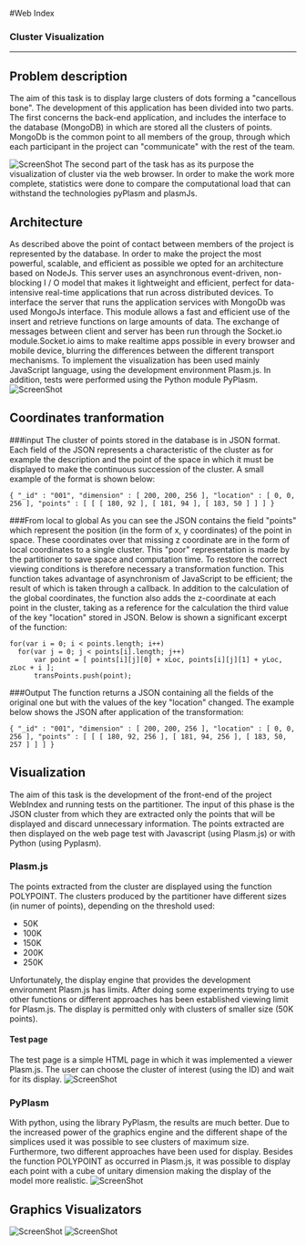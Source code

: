 #Web Index
### Cluster Visualization
- - -
## Problem description
The aim of this task is to display large clusters of dots forming a "cancellous bone". 
The development of this application has been divided into two parts. The first concerns the back-end application, 
and includes the interface to the database (MongoDB) in which are stored all the clusters of points. 
MongoDb is the common point to all members of the group, through which each participant in the project can "communicate" with the rest of the team.

![ScreenShot](https://raw.github.com/cvdlab-bio/webindex/cannaviccio_dev_branch/immagini%20final-project/description.png)
The second part of the task has as its purpose the visualization of cluster via the web browser. In order to make the work more complete, 
statistics were done to compare the computational load that can withstand the technologies pyPlasm and plasmJs.
## Architecture
As described above the point of contact between members of the project is represented by the database. In order to make the project the most powerful, scalable, and efficient as possible we opted for an architecture based on NodeJs. This server uses an asynchronous event-driven, non-blocking I / O model that makes it lightweight and efficient, perfect for data-intensive real-time applications that run across distributed devices. 
To interface the server that runs the application services with MongoDb was used MongoJs interface. This module allows a fast and efficient use of the insert and retrieve functions on large amounts of data.
The exchange of messages between client and server has been run through the Socket.io module.Socket.io aims to make realtime apps possible in every browser and mobile device, blurring the differences between the different transport mechanisms.
To implement the visualization has been used mainly JavaScript language, using the development environment Plasm.js. In addition, tests were performed using the Python module PyPlasm.
![ScreenShot](https://raw.github.com/cvdlab-bio/webindex/cannaviccio_dev_branch/immagini%20final-project/architectureModel.png)

## Coordinates tranformation

###input
The cluster of points stored in the database is in JSON format. Each field of the JSON represents a characteristic of the cluster as for example the description and the point of the space in which it must be displayed to make the continuous succession of the cluster.
A small example of the format is shown below:
 
    { "_id" : "001", "dimension" : [ 200, 200, 256 ], "location" : [ 0, 0, 256 ], "points" : [ [ [ 180, 92 ], [ 181, 94 ], [ 183, 50 ] ] ] }

###From local to global
As you can see the JSON contains the field "points" which represent the position (in the form of x, y coordinates) of the point in space. These coordinates over that missing z coordinate are in the form of local coordinates to a single cluster. This "poor" representation is made by the partitioner to save space and computation time. To restore the correct viewing conditions is therefore necessary a transformation function. This function takes advantage of asynchronism of JavaScript to be efficient; the result of which is taken through a callback. In addition to the calculation of the global coordinates, the function also adds the z-coordinate at each point in the cluster, taking as a reference for the calculation the third value of the key "location" stored in JSON. Below is shown a significant excerpt of the function:

    for(var i = 0; i < points.length; i++)
      for(var j = 0; j < points[i].length; j++)
          var point = [ points[i][j][0] + xLoc, points[i][j][1] + yLoc, zLoc + i ];
          transPoints.push(point);
###Output
The function returns a JSON containing all the fields of the original one but with the values ​​of the key "location" changed. 
The example below shows the JSON after application of the transformation:

    { "_id" : "001", "dimension" : [ 200, 200, 256 ], "location" : [ 0, 0, 256 ], "points" : [ [ [ 180, 92, 256 ], [ 181, 94, 256 ], [ 183, 50, 257 ] ] ] }

          
## Visualization
The aim of this task is the development of the front-end of the project WebIndex and running tests on the partitioner.
The input of this phase is the JSON cluster from which they are extracted only the points that will be displayed and discard unnecessary information. The points extracted are then displayed on the web page test with Javascript (using Plasm.js) or with Python (using Pyplasm).

### Plasm.js
The points extracted from the cluster are displayed using the function POLYPOINT.
The clusters produced by the partitioner have different sizes (in numer of points), depending on the threshold used:
- 50K
- 100K
- 150K
- 200K
- 250K

Unfortunately, the display engine that provides the development environment Plasm.js has limits. After doing some experiments trying to use other functions or different approaches has been established viewing limit for Plasm.js. The display is permitted only with clusters of smaller size (50K points).

#### Test page
The test page is a simple HTML page in which it was implemented a viewer Plasm.js. The user can choose the cluster of interest (using the ID) and wait for its display.
![ScreenShot](https://raw.github.com/cvdlab-bio/webindex/cannaviccio_dev_branch/immagini%20final-project/webPage.png)

### PyPlasm
With python, using the library PyPlasm, the results are much better. Due to the increased power of the graphics engine and the different shape of the simplices used it was possible to see clusters of maximum size. Furthermore, two different approaches have been used for display. Besides the function POLYPOINT as occurred in Plasm.js, it was possible to display each point with a cube of unitary dimension making the display of the model more realistic.
![ScreenShot](https://raw.github.com/cvdlab-bio/webindex/cannaviccio_dev_branch/immagini%20final-project/python.jpg)
## Graphics Visualizators
![ScreenShot](https://raw.github.com/cvdlab-bio/webindex/cannaviccio_dev_branch/immagini%20final-project/visualizators.jpg) 
![ScreenShot](https://raw.github.com/cvdlab-bio/webindex/cannaviccio_dev_branch/immagini%20final-project/confrontiModel.jpg)


